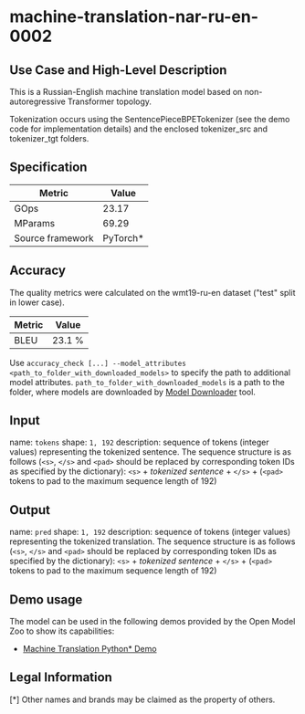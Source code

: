 # machine-translation-nar-ru-en-0002

## Use Case and High-Level Description

This is a Russian-English machine translation model based on non-autoregressive Transformer topology.

Tokenization occurs using the SentencePieceBPETokenizer (see the demo code for implementation details) and the enclosed tokenizer_src and tokenizer_tgt folders.

## Specification

| Metric            | Value                 |
|-------------------|-----------------------|
| GOps              | 23.17                 |
| MParams           | 69.29                 |
| Source framework  | PyTorch\*             |

## Accuracy

The quality metrics were calculated on the wmt19-ru-en dataset ("test" split in lower case).

| Metric                    | Value         |
|---------------------------|---------------|
| BLEU                      |        23.1 % |

Use `accuracy_check [...] --model_attributes <path_to_folder_with_downloaded_models>` to specify the path to additional model attributes. `path_to_folder_with_downloaded_models` is a path to the folder, where models are downloaded by [Model Downloader](../../../tools/model_tools/README.md) tool.

## Input

name: `tokens`
shape: `1, 192`
description: sequence of tokens (integer values) representing the tokenized sentence.
The sequence structure is as follows (`<s>`, `</s>` and `<pad>` should be replaced by corresponding token IDs as specified by the dictionary):
`<s>` + *tokenized sentence* + `</s>` + (`<pad>` tokens to pad to the maximum sequence length of 192)

## Output

name: `pred`
shape: `1, 192`
description: sequence of tokens (integer values) representing the tokenized translation.
The sequence structure is as follows (`<s>`, `</s>` and `<pad>` should be replaced by corresponding token IDs as specified by the dictionary):
`<s>` + *tokenized sentence* + `</s>` + (`<pad>` tokens to pad to the maximum sequence length of 192)

## Demo usage

The model can be used in the following demos provided by the Open Model Zoo to show its capabilities:

* [Machine Translation Python\* Demo](../../../demos/machine_translation_demo/python/README.md)

## Legal Information
[*] Other names and brands may be claimed as the property of others.
